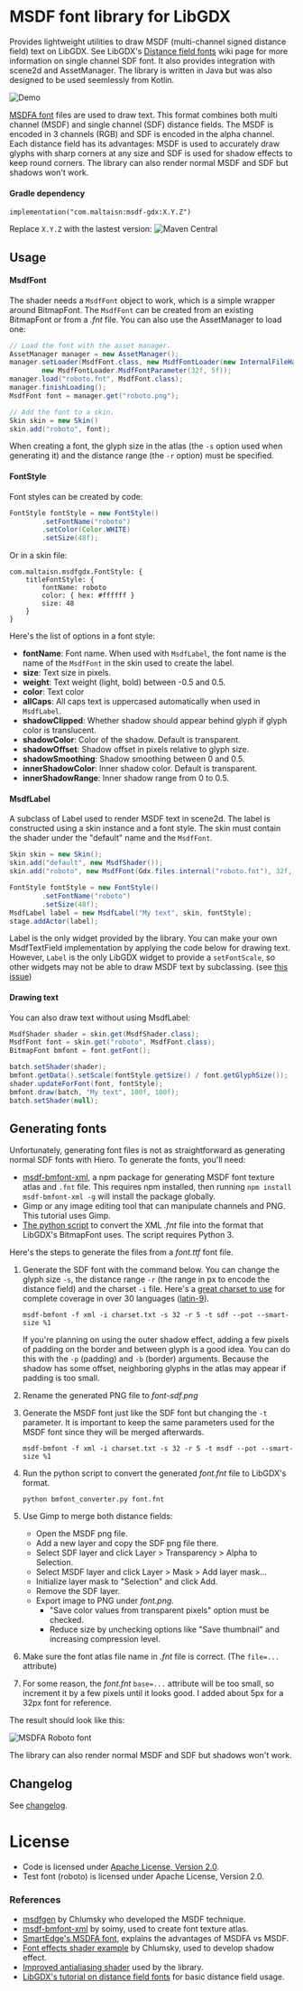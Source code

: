 # MSDF font library for LibGDX
Provides lightweight utilities to draw MSDF (multi-channel signed distance field) 
text on LibGDX. See LibGDX's [Distance field fonts][sdf-libgdx] wiki page for more information on
single channel SDF font. It also provides integration with scene2d and AssetManager. 
The library is written in Java but was also designed to be used seemlessly from Kotlin.

![Demo](demo.gif)

[MSDFA font][msdfa] files are used to draw text. This format combines both
multi channel (MSDF) and single channel (SDF) distance fields. 
The MSDF is encoded in 3 channels (RGB) and SDF is encoded in the alpha channel.
Each distance field has its advantages: MSDF is used to accurately draw glyphs with 
sharp corners at any size and SDF is used for shadow effects to keep round corners.
The library can also render normal MSDF and SDF but shadows won't work.

#### Gradle dependency
```
implementation("com.maltaisn:msdf-gdx:X.Y.Z")
```
Replace `X.Y.Z` with the lastest version: ![Maven Central](https://img.shields.io/maven-central/v/com.maltaisn/msdf-gdx)

## Usage

#### MsdfFont
The shader needs a `MsdfFont` object to work, which is a simple wrapper around BitmapFont.
The `MsdfFont` can be created from an existing BitmapFont or from a *.fnt* file. 
You can also use the AssetManager to load one:
```java
// Load the font with the asset manager.
AssetManager manager = new AssetManager();
manager.setLoader(MsdfFont.class, new MsdfFontLoader(new InternalFileHandleResolver()),
        new MsdfFontLoader.MsdfFontParameter(32f, 5f));
manager.load("roboto.fnt", MsdfFont.class);
manager.finishLoading();
MsdfFont font = manager.get("roboto.png");

// Add the font to a skin.
Skin skin = new Skin()
skin.add("roboto", font);
```
When creating a font, the glyph size in the atlas (the `-s` option used when generating it) 
and the distance range (the `-r` option) must be specified.

#### FontStyle
Font styles can be created by code:
```java
FontStyle fontStyle = new FontStyle()
        .setFontName("roboto")
        .setColor(Color.WHITE)
        .setSize(48f);
```
Or in a skin file:
```libgdxjson
com.maltaisn.msdfgdx.FontStyle: {
    titleFontStyle: {
        fontName: roboto
        color: { hex: #ffffff }
        size: 48
    }
}
```

Here's the list of options in a font style:
- **fontName**: Font name. When used with `MsdfLabel`, the font name is the name of the `MsdfFont` 
  in the skin used to create the label.
- **size**: Text size in pixels.
- **weight**: Text weight (light, bold) between -0.5 and 0.5.
- **color**: Text color
- **allCaps**: All caps text is uppercased automatically when used in `MsdfLabel`.
- **shadowClipped**: Whether shadow should appear behind glyph if glyph color is translucent.
- **shadowColor**: Color of the shadow. Default is transparent.
- **shadowOffset**: Shadow offset in pixels relative to glyph size.
- **shadowSmoothing**: Shadow smoothing between 0 and 0.5.
- **innerShadowColor**: Inner shadow color. Default is transparent.
- **innerShadowRange**: Inner shadow range from 0 to 0.5.

#### MsdfLabel
A subclass of Label used to render MSDF text in scene2d. The label is constructed using a skin instance
and a font style. The skin must contain the shader under the "default" name and the `MsdfFont`.
```java
Skin skin = new Skin();
skin.add("default", new MsdfShader());
skin.add("roboto", new MsdfFont(Gdx.files.internal("roboto.fnt"), 32f, 5f));

FontStyle fontStyle = new FontStyle()
        .setFontName("roboto")
        .setSize(48f);
MsdfLabel label = new MsdfLabel("My text", skin, fontStyle);
stage.addActor(label);
```

Label is the only widget provided by the library. You can make your own MsdfTextField implementation
by applying the code below for drawing text. However, `Label` is the only LibGDX widget to provide
a `setFontScale`, so other widgets may not be able to draw MSDF text by subclassing. 
(see [this issue](https://github.com/libgdx/libgdx/issues/5719))

#### Drawing text
You can also draw text without using MsdfLabel:
```java
MsdfShader shader = skin.get(MsdfShader.class);
MsdfFont font = skin.get("roboto", MsdfFont.class);
BitmapFont bmfont = font.getFont();

batch.setShader(shader);
bmfont.getData().setScale(fontStyle.getSize() / font.getGlyphSize());
shader.updateForFont(font, fontStyle);
bmfont.draw(batch, "My text", 100f, 100f);
batch.setShader(null);
```

## Generating fonts
Unfortunately, generating font files is not as straightforward as generating normal SDF
fonts with Hiero. To generate the fonts, you'll need:
- [msdf-bmfont-xml][msdf-bmfont-xml], a npm package for generating MSDF font texture atlas and `.fnt` file.
  This requires npm installed, then running `npm install msdf-bmfont-xml -g` will install the package globally. 
- Gimp or any image editing tool that can manipulate channels and PNG. This tutorial uses Gimp.
- [The python script][xml-to-fnt] to convert the XML *.fnt* file into the format that LibGDX's BitmapFont uses.
  The script requires Python 3.

Here's the steps to generate the files from a *font.ttf* font file.

1. Generate the SDF font with the command below. You can change the glyph size `-s`, 
   the distance range `-r` (the range in px to encode the distance field) and the charset `-i` file.
   Here's a [great charset to use][charset] for complete coverage in over 30 languages ([latin-9][charset-wiki]).
   ```text
   msdf-bmfont -f xml -i charset.txt -s 32 -r 5 -t sdf --pot --smart-size %1
   ```
   If you're planning on using the outer shadow effect, adding a few pixels of padding on the border
   and between glyph is a good idea. You can do this with the `-p` (padding) and `-b` (border) arguments.
   Because the shadow has some offset, neighboring glyphs in the atlas may appear if padding is too small.

2. Rename the generated PNG file to *font-sdf.png*
3. Generate the MSDF font just like the SDF font but changing the `-t` parameter.
   It is important to keep the same parameters used for the MSDF font since they will be merged afterwards.
   ```text
   msdf-bmfont -f xml -i charset.txt -s 32 -r 5 -t msdf --pot --smart-size %1
   ```
   
4. Run the python script to convert the generated *font.fnt* file to LibGDX's format.
   ```text
   python bmfont_converter.py font.fnt
   ```
  
5. Use Gimp to merge both distance fields:
    - Open the MSDF png file.
    - Add a new layer and copy the SDF png file there.
    - Select SDF layer and click Layer > Transparency > Alpha to Selection.
    - Select MSDF layer and click Layer > Mask > Add layer mask...
    - Initialize layer mask to "Selection" and click Add.
    - Remove the SDF layer.
    - Export image to PNG under *font.png*.
        - "Save color values from transparent pixels" option must be checked.
        - Reduce size by unchecking options like "Save thumbnail" and increasing compression level.
6. Make sure the font atlas file name in *.fnt* file is correct. (The `file=...` attribute)
7. For some reason, the *font.fnt* `base=...` attribute will be too small, so increment it by a few pixels
   until it looks good. I added about 5px for a 32px font for reference.

The result should look like this:

![MSDFA Roboto font](test/assets/font/roboto-32.png)

The library can also render normal MSDF and SDF but shadows won't work.

## Changelog
See [changelog](CHANGELOG.md).

# License
- Code is licensed under [Apache License, Version 2.0](LICENSE).
- Test font (roboto) is licensed under Apache License, Version 2.0.

### References
- [msdfgen][msdfgen] by Chlumsky who developed the MSDF technique.
- [msdf-bmfont-xml][msdf-bmfont-xml] by soimy, used to create font texture atlas.
- [SmartEdge's MSDFA font][msdfa], explains the advantages of MSDFA vs MSDF.
- [Font effects shader example][effects-shader] by Chlumsky, used to develop shadow effect.
- [Improved antialiasing shader][better-aa] used by the library.
- [LibGDX's tutorial on distance field fonts][sdf-libgdx] for basic distance field usage.


[msdfa]: http://inter-illusion.com/assets/I2SmartEdgeManual/SmartEdge.html?WhatSDFFormattouse.html
[msdf-bmfont-xml]: https://github.com/soimy/msdf-bmfont-xml
[msdfgen]: https://github.com/Chlumsky/msdfgen
[xml-to-fnt]: utils/bmfont_converter.py
[charset]: utils/charset.txt
[charset-wiki]: https://en.wikipedia.org/wiki/ISO/IEC_8859-15
[sdf-libgdx]: https://github.com/libgdx/libgdx/wiki/Distance-field-fonts
[effects-shader]: https://gist.github.com/Chlumsky/263c960ae0a7df59afc2da4051eb0553
[better-aa]: https://github.com/Chlumsky/msdfgen/issues/36
